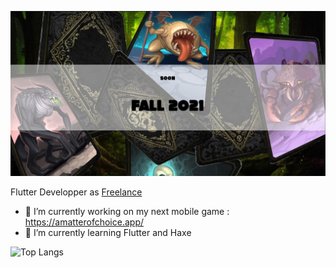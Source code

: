 ![alt text](https://github.com/Jouby/Jouby/blob/main/img/soon.jpg?raw=true)

Flutter Developper as [Freelance](https://jouby.github.io/)

- 🔭 I’m currently working on my next mobile game : https://amatterofchoice.app/
- 🌱 I’m currently learning Flutter and Haxe

![Top Langs](https://github-readme-stats.vercel.app/api/top-langs/?username=Jouby&layout=compact&theme=tokyonight)

<!--
**Jouby/Jouby** is a ✨ _special_ ✨ repository because its `README.md` (this file) appears on your GitHub profile.


![Jouby's GitHub stats](https://github-readme-stats.vercel.app/api?username=Jouby&hide=stars&show_icons=true&theme=tokyonight)



Here are some ideas to get you started:

- 🔭 I’m currently working on ...
- 🌱 I’m currently learning ...
- 👯 I’m looking to collaborate on ...
- 🤔 I’m looking for help with ...
- 💬 Ask me about ...
- 📫 How to reach me: ...
- 😄 Pronouns: ...
- ⚡ Fun fact: ...
-->
